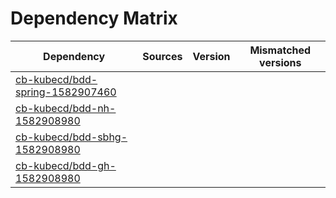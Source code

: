 # Dependency Matrix

Dependency | Sources | Version | Mismatched versions
---------- | ------- | ------- | -------------------
[cb-kubecd/bdd-spring-1582907460](https://github.com/cb-kubecd/bdd-spring-1582907460.git) |  | []() | 
[cb-kubecd/bdd-nh-1582908980](https://github.com/cb-kubecd/bdd-nh-1582908980.git) |  | []() | 
[cb-kubecd/bdd-sbhg-1582908980](https://github.com/cb-kubecd/bdd-sbhg-1582908980.git) |  | []() | 
[cb-kubecd/bdd-gh-1582908980](https://github.com/cb-kubecd/bdd-gh-1582908980.git) |  | []() | 
